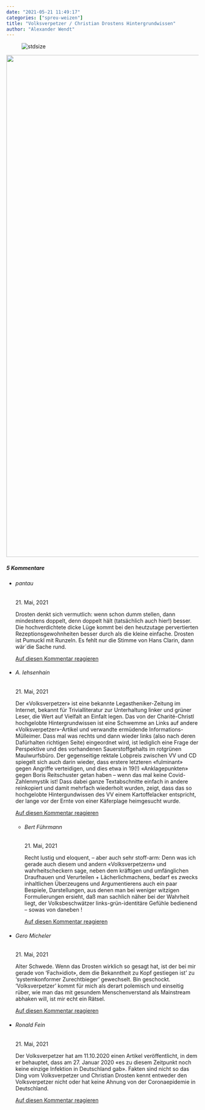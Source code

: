 ```yaml
---
date: "2021-05-21 11:49:17"
categories: ["spreu-weizen"]
title: "Volksverpetzer / Christian Drostens Hintergrundwissen"
author: "Alexander Wendt"
---
```



<figure>
<img src="https://www.publicomag.com/wp-content/uploads/2021/05/Publico-Fundstück-Logo-1-1320x239.png" alt=stdsize>
</figure>





<!--more-->



<img decoding="async" class="aligncenter size-full wp-image-13650" src="https://www.publicomag.com/wp-content/uploads/2021/05/Fundstück_21.5.21-scaled.jpg" alt width="2560" height="1312" srcset="https://www.publicomag.com/wp-content/uploads/2021/05/Fundstück_21.5.21-scaled.jpg 2560w, https://www.publicomag.com/wp-content/uploads/2021/05/Fundstück_21.5.21-300x154.jpg 300w, https://www.publicomag.com/wp-content/uploads/2021/05/Fundstück_21.5.21-1024x525.jpg 1024w, https://www.publicomag.com/wp-content/uploads/2021/05/Fundstück_21.5.21-768x394.jpg 768w, https://www.publicomag.com/wp-content/uploads/2021/05/Fundstück_21.5.21-1536x787.jpg 1536w, https://www.publicomag.com/wp-content/uploads/2021/05/Fundstück_21.5.21-2048x1049.jpg 2048w, https://www.publicomag.com/wp-content/uploads/2021/05/Fundstück_21.5.21-1080x553.jpg 1080w, https://www.publicomag.com/wp-content/uploads/2021/05/Fundstück_21.5.21-483x247.jpg 483w, https://www.publicomag.com/wp-content/uploads/2021/05/Fundstück_21.5.21-360x184.jpg 360w, https://www.publicomag.com/wp-content/uploads/2021/05/Fundstück_21.5.21-600x307.jpg 600w, https://www.publicomag.com/wp-content/uploads/2021/05/Fundstück_21.5.21-263x135.jpg 263w, https://www.publicomag.com/wp-content/uploads/2021/05/Fundstück_21.5.21-1320x676.jpg 1320w" sizes="(max-width: 2560px) 100vw, 2560px" />

<!--more-->
<h5 class="comments-h">
5 Kommentare </h5>
<ul class="commentlist">
<li class="comment even thread-even depth-1 clearfix" id="li-comment-111569">
<h6 class="author">pantau</h6> <span class="date">21. Mai, 2021</span>



Drosten denkt sich vermutlich: wenn schon dumm stellen, dann mindestens doppelt, denn doppelt hält (tatsächlich auch hier!) besser. Die hochverdichtete dicke Lüge kommt bei den heutzutage pervertierten Rezeptionsgewohnheiten besser durch als die kleine einfache. Drosten ist Pumuckl mit Runzeln. Es fehlt nur die Stimme von Hans Clarin, dann wär´die Sache rund.

<a rel="nofollow" class="comment-reply-link" href="#comment-111569" data-commentid="111569" data-postid="13649" data-belowelement="comment-111569" data-respondelement="respond" data-replyto="Antworte auf pantau" aria-label="Antworte auf pantau">Auf diesen Kommentar reagieren</a> 


</li>
<li class="comment odd alt thread-odd thread-alt depth-1 clearfix" id="li-comment-111571">
<h6 class="author">A. Iehsenhain</h6> <span class="date">21. Mai, 2021</span>



Der «Volksverpetzer» ist eine bekannte Legastheniker-Zeitung im Internet, bekannt für Trivialliteratur zur Unterhaltung linker und grüner Leser, die Wert auf Vielfalt an Einfalt legen. Das von der Charité-Christl hochgelobte Hintergrundwissen ist eine Schwemme an Links auf andere «Volksverpetzer»-Artikel und verwandte ermüdende Informations-Mülleimer. Dass mal was rechts und dann wieder links (also nach deren Dafürhalten richtigen Seite) eingeordnet wird, ist lediglich eine Frage der Perspektive und des vorhandenen Sauerstoffgehalts im rotgrünen Maulwurfsbüro. Der gegenseitige rektale Lobpreis zwischen VV und CD spiegelt sich auch darin wieder, dass erstere letzteren «fulminant» gegen Angriffe verteidigen, und dies etwa in 19(!) «Anklagepunkten» gegen Boris Reitschuster getan haben &#8211; wenn das mal keine Covid-Zahlenmystik ist! Dass dabei ganze Textabschnitte einfach in andere reinkopiert und damit mehrfach wiederholt wurden, zeigt, dass das so hochgelobte Hintergundwissen des VV einem Kartoffelacker entspricht, der lange vor der Ernte von einer Käferplage heimgesucht wurde.

<a rel="nofollow" class="comment-reply-link" href="#comment-111571" data-commentid="111571" data-postid="13649" data-belowelement="comment-111571" data-respondelement="respond" data-replyto="Antworte auf A. Iehsenhain" aria-label="Antworte auf A. Iehsenhain">Auf diesen Kommentar reagieren</a> 


<ul class="children">
<li class="comment even depth-2 clearfix" id="li-comment-111574">
<h6 class="author">Bert Führmann</h6> <span class="date">21. Mai, 2021</span>



Recht lustig und eloquent, &#8211; aber auch sehr stoff-arm: Denn was ich gerade auch diesem und andern «Volksverpetzern» und wahrheitscheckern sage, neben dem kräftigen und umfänglichen Draufhauen und Verurteilen + Lächerlichmachens, bedarf es zwecks inhaltlichen Überzeugens und Argumentierens auch ein paar Bespiele, Darstellungen, aus denen man bei weniger witzigen Formulierungen ersieht, daß man sachlich näher bei der Wahrheit liegt, der Volksbeschwätzer links-grün-identitäre Gefühle bedienend – sowas von daneben !

<a rel="nofollow" class="comment-reply-link" href="#comment-111574" data-commentid="111574" data-postid="13649" data-belowelement="comment-111574" data-respondelement="respond" data-replyto="Antworte auf Bert Führmann" aria-label="Antworte auf Bert Führmann">Auf diesen Kommentar reagieren</a> 


</li>
</ul>
</li>
<li class="comment odd alt thread-even depth-1 clearfix" id="li-comment-111573">
<h6 class="author">Gero Micheler</h6> <span class="date">21. Mai, 2021</span>



Alter Schwede. Wenn das Drosten wirklich so gesagt hat, ist der bei mir gerade von &#8216;Fach»idiot», dem die Bekanntheit zu Kopf gestiegen ist&#8217; zu &#8216;systemkonformer Zurechtbieger&#8217; gewechselt. Bin geschockt. &#8216;Volksverpetzer&#8217; kommt für mich als derart polemisch und einseitig rüber, wie man das mit gesundem Menschenverstand als Mainstream abhaken will, ist mir echt ein Rätsel.

<a rel="nofollow" class="comment-reply-link" href="#comment-111573" data-commentid="111573" data-postid="13649" data-belowelement="comment-111573" data-respondelement="respond" data-replyto="Antworte auf Gero Micheler" aria-label="Antworte auf Gero Micheler">Auf diesen Kommentar reagieren</a> 


</li>
<li class="comment even thread-odd thread-alt depth-1 clearfix" id="li-comment-111575">
<h6 class="author">Ronald Fein</h6> <span class="date">21. Mai, 2021</span>



Der Volksverpetzer hat am 11.10.2020 einen Artikel veröffentlicht, in dem er behauptet, dass am 27. Januar 2020 «es zu diesem Zeitpunkt noch keine einzige Infektion in Deutschland gab». Fakten sind nicht so das Ding vom Volksverpetzer und Christian Drosten kennt entweder den Volksverpetzer nicht oder hat keine Ahnung von der Coronaepidemie in Deutschland.

<a rel="nofollow" class="comment-reply-link" href="#comment-111575" data-commentid="111575" data-postid="13649" data-belowelement="comment-111575" data-respondelement="respond" data-replyto="Antworte auf Ronald Fein" aria-label="Antworte auf Ronald Fein">Auf diesen Kommentar reagieren</a> 


</li>
</ul>
